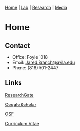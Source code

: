 [Home](https://jaredbranch.github.io/) | [Lab](https://jaredbranch.github.io/lab) | [Research](https://jaredbranch.github.io/research) | [Media](https://jaredbranch.github.io/media)
# Home
  
## Contact

* Office: Foyle 1018
* Email: [Jared.Branch@avila.edu](mailto:Jared.Branch@avila.edu)
* Phone: (816) 501-2447

## Links
[ResearchGate](https://www.researchgate.net/profile/Jared_Branch)

[Google Scholar](https://scholar.google.com/citations?user=HnuYVnsAAAAJ&hl=en)

[OSF](https://osf.io/3b7eg/)

[Curriculum Vitae](https://drive.google.com/file/d/1Q0JiuC8dcB6SHJw_LV9OQMuo799ARIL_/view?usp=sharing)

